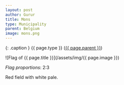```yaml
---
layout: post
author: Gurur
title: Mons
type: Municipality
parent: Belgium
image: mons.png
---
```

{: .caption }
{{ page.type }} ([{{ page.parent }}](/2019/03/14/belgium.html))

![Flag of {{ page.title }}](/assets/img/{{ page.image }})

*Flag proportions*: 2:3

Red field with white pale.